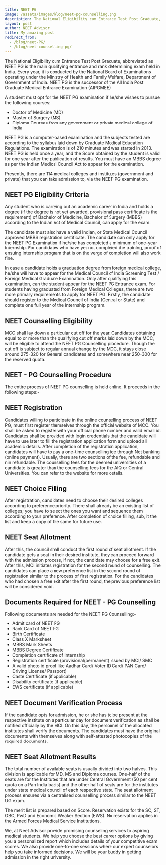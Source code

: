 ```yaml
---
title: NEET PG
image: /assets/images/blog/neet-pg-counselling.png
description: The National Eligibility cum Entrance Test Post Graduate, abbreviated as NEET PG is the main qualifying entrance and rank determining exam held in India.
layout: post
author: NEET Advisor
title: My amazing post
redirect_from:
  - /blog/neet-PG/
  - /blog/neet-counselling-pg/
---
```


The National Eligibility cum Entrance Test Post Graduate, abbreviated as NEET PG is the main
qualifying entrance and rank determining exam held in India. Every year, it is conducted by the
National Board of Examinations operating under the Ministry of Health and Family Welfare,
Department of Government of India. NEET PG is the successor of the All India Post Graduate
Medical Entrance Examination (AIPGMEE)

A student must opt for the NEET PG examination if he/she wishes to pursue the following courses:

- Doctor of Medicine (MD)
- Master of Surgery (MS)
- Diploma Courses from any government or private medical college of India

NEET PG is a computer-based examination and the subjects tested are according to the syllabus
laid down by Graduate Medical Education Regulations. The examination is of 210 minutes and
was started in 2013. NEET PG is held once a year, and the Score obtained by the student is valid
for one year after the publication of results. You must have an MBBS degree as per the Indian
Medical Council Act to appear for the examination.

Presently, there are 114 medical colleges and institutes (government and private) that you can take
admission to, via the NEET-PG examination.

## NEET PG Eligibility Criteria

Any student who is carrying out an academic career in India and holds a degree (if the degree is
not yet awarded, provisional pass certificate is the requirement) of Bachelor of Medicine,
Bachelor of Surgery (MBBS) according to the Indian Act of Medical Council, can apply for the
exam.

The candidate must also have a valid Indian, or State Medical Council approved MBBS
registration certificate. The candidate can only apply for the NEET PG Examination if he/she has
completed a minimum of one-year Internship. For candidates who have yet not completed the
training, proof of ensuing internship program that is on the verge of completion will also work
fine.

In case a candidate holds a graduation degree from foreign medical college, he/she will have to appear for the Medical Council of India Screening Test / Foreign Medical Graduate Examination.
Only after qualifying this examination, can the student appear for the NEET PG Entrance exam. For
students having graduated from Foreign Medical Colleges, there are two more primary
requirements to apply for NEET PG. Firstly, the candidate should register to the Medical Council
of India (Central or State) and complete one full year of the internship program.

## NEET Counselling Eligibility

MCC shall lay down a particular cut off for the year. Candidates obtaining equal to or more than
the qualifying cut off marks laid down by the MCC, will be eligible to attend the NEET PG
Counselling procedure. Though the cut off is subject to regular annual change by the MCC, it stays
close around 275-320 for General candidates and somewhere near 250-300 for the reserved
quota.

## NEET - PG Counselling Procedure

The entire process of NEET PG counselling is held online. It proceeds in the following steps:-

## NEET Registration

Candidates willing to participate in the online counselling process of NEET PG, must first register
themselves through the official website of MCC. You shall be asked to register with your official
phone number and valid email id. Candidates shall be provided with login credentials that the
candidate will have to use later to fill the registration application form and upload all academic
details. After completion of the registration application, candidates will have to pay a one-time
counselling fee through Net banking (online payment). Usually, there are two sections of the fee,
refundable and nin refundable. The counselling fees for the deemed universities of a candidate is
greater than the counselling fees for the AIQ or Central Universities. You can refer to the website
for more details.

## NEET Choice Filling

After registration, candidates need to choose their desired colleges according to preference priority. There shall already be an existing list of colleges; you have to select the ones you want
and sequence them according to your preference. After completion of choice filling, sub, it the list
and keep a copy of the same for future use.

## NEET Seat Allotment

After this, the council shall conduct the first round of seat allotment. If the candidate gets a seat in their desired institute, they can proceed forward with the admission process, if not, the candidate may choose for a free exit. After this, MCI initiates registration for the second round of
counselling. The candidates can place a new preference list in the second round of registration
similar to the process of first registration. For the candidates who had chosen a free exit after the
first round, the previous preference list will be considered void.

## Documents Required for NEET - PG Counselling

Following documents are needed for the NEET PG Counselling:-

- Admit card of NEET PG
- Rank Card of NEET PG
- Birth Certificate
- Class X Marksheet
- MBBS Mark Sheets
- MBBS Degree Certificate
- Completion certificate of Internship
- Registration certificate (provisional/permanent) issued by MCI/ SMC
- A valid photo id proof like Aadhar Card/ Voter ID Card/ PAN Card/ Driving License/
  Passport)
- Caste Certificate (if applicable)
- Disability certificate (if applicable)
- EWS certificate (if applicable)

## NEET Document Verification Process

If the candidate opts for admission, he or she has to be present at the respective institute on a
particular day for document verification as shall be notified officially by the MCI. On this day, the personnel of the allocated institutes shall verify the documents. The candidates must have the
original documents with themselves along with self-attested photocopies of the required
documents.

## NEET Seat Allotment Results

The total number of available seats is usually divided into two halves. This division is applicable
for MD, MS and Diploma courses. One-half of the seats are for the Institutes that are under Central
Government (50 per cent quota on a Pan India basis) and the other half of seats are for the
institutes under state medical council of each respective state. The seat allotment process ensures
via a centralised counselling process similar to the NEET UG exam.

The merit list is prepared based on Score. Reservation exists for the SC, ST, OBC, PwD and
Economic Weaker Section (EWS). No reservation applies in the Armed Forces Medical Service
Institutions.

We, at Neet Advisor provide promising counseling services to aspiring medical students. We help
you choose the best career options by giving you a personalized report which includes details of
your competitive exam scores. We also provide one-to-one sessions where our expert counselors
help you take informed decisions. We will be your buddy in getting admission in the right
university.
